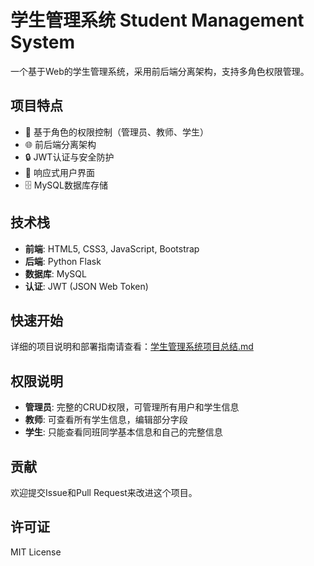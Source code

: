 # 学生管理系统 Student Management System

一个基于Web的学生管理系统，采用前后端分离架构，支持多角色权限管理。

## 项目特点

- 🔐 基于角色的权限控制（管理员、教师、学生）
- 🌐 前后端分离架构
- 🔒 JWT认证与安全防护
- 📱 响应式用户界面
- 🗄️ MySQL数据库存储

## 技术栈

- **前端**: HTML5, CSS3, JavaScript, Bootstrap
- **后端**: Python Flask
- **数据库**: MySQL
- **认证**: JWT (JSON Web Token)

## 快速开始

详细的项目说明和部署指南请查看：[学生管理系统项目总结.md](学生管理系统项目总结.md)

## 权限说明

- **管理员**: 完整的CRUD权限，可管理所有用户和学生信息
- **教师**: 可查看所有学生信息，编辑部分字段
- **学生**: 只能查看同班同学基本信息和自己的完整信息

## 贡献

欢迎提交Issue和Pull Request来改进这个项目。

## 许可证

MIT License
